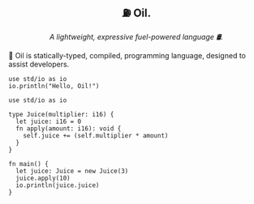 <p align="center">
  <h2 align="center">⛽ Oil.</h2>
  <p align="center"><i>A lightweight, expressive fuel-powered language 🛢️.</i>
</p>

🧴 Oil is statically-typed, compiled, programming language, designed to assist developers.

```oil
use std/io as io
io.println("Hello, Oil!")
```

```oil
use std/io as io

type Juice(multiplier: i16) {
  let juice: i16 = 0
  fn apply(amount: i16): void {
    self.juice += (self.multiplier * amount)
  }
}

fn main() {
  let juice: Juice = new Juice(3)
  juice.apply(10)
  io.println(juice.juice)
}
```
